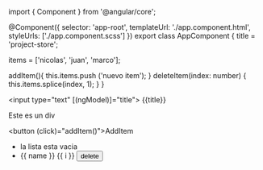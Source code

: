 import { Component } from '@angular/core';

@Component({
  selector: 'app-root',
  templateUrl: './app.component.html',
  styleUrls: ['./app.component.scss']
})
export class AppComponent {
  title = 'project-store';

  items = ['nicolas', 'juan', 'marco'];

  addItem(){
    this.items.push ('nuevo item');
  }
  deleteItem(index: number) {
    this.items.splice(index, 1);
  }
}






<input type="text" [(ngModel)]="title">
{{title}}

<div *ngIf="title === 'nicolas'">
    Este es un div
</div>

<button (click)="addItem()">AddItem</button>

<ul>
    <li *ngIf="items.length === 0">la lista esta vacia</li>
    <li *ngFor="let name of items; index as i">
        {{ name }} {{ i }}
        <button (click)="deleteItem(i)")>delete</button>
    </li>
</ul>
